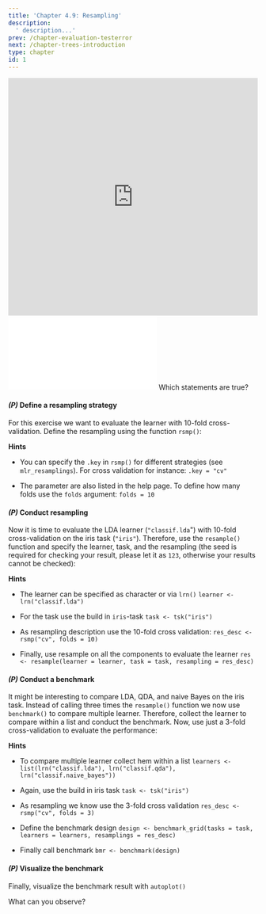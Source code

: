 ```yaml
---
title: 'Chapter 4.9: Resampling'
description:
  ' description...'
prev: /chapter-evaluation-testerror
next: /chapter-trees-introduction
type: chapter
id: 1
---
```


<exercise id="1" title="Video Lecture">

<iframe width="100%" height="480" src="https://www.youtube.com/embed/NvDUk8Bxuho" frameborder="0" allow="accelerometer; autoplay; encrypted-media; gyroscope; picture-in-picture" allowfullscreen></iframe>

</exercise>

<exercise id="2" title="Slides">

<object data="pdfs/4/slides-evaluation-resampling.pdf" type="application/pdf" style="width:100%;height:480px">
    <embed src="pdfs/4/slides-evaluation-resampling.pdf" type="application/pdf" />
</object>

</exercise>



<exercise id="3" title="Quiz">
Which statements are true?
<choice>
<opt text="cross-validation, bootstrap, and subsampling are resampling techniques." correct="true">
</opt>
<opt text="Estimating the expected generalization error is a goal of resampling." correct="true">
</opt>
<opt text="In resampling, the data set is split repeatedly into training and tests sets." correct="true">
</opt>
<opt text="Resampling strategies are completely unbiased.">
</opt>
</choice>
</exercise>


<exercise id="4" title="Coding">

#### *(P)* Define a resampling strategy

For this exercise we want to evaluate the learner with 10-fold cross-validation. Define the resampling using the function `rsmp()`:


<codeblock id="04_09_01">

**Hints**
- You can specify the `.key` in `rsmp()` for different strategies (see `mlr_resamplings`). For cross validation for instance:
`.key = "cv"`

- The parameter are also listed in the help page. To define how many folds use the `folds` argument:
`folds = 10`
</codeblock>


#### *(P)* Conduct resampling

Now it is time to evaluate the LDA learner (`"classif.lda`") with 10-fold cross-validation on the iris task (`"iris"`). Therefore, use the `resample()` function and specify the learner, task, and the resampling (the seed is required for checking your result, please let it as `123`, otherwise your results cannot be checked):


<codeblock id="04_09_02">

**Hints**

- The learner can be specified as character or via `lrn()`
`learner <- lrn("classif.lda")`

- For the task use the build in `iris`-task 
`task <- tsk("iris")`

- As resampling description use the 10-fold cross validation:
`res_desc <- rsmp("cv", folds = 10)`

- Finally, use resample on all the components to evaluate the learner
`res  <- resample(learner = learner, task = task, resampling = res_desc)`
</codeblock>


#### *(P)* Conduct a benchmark

It might be interesting to compare LDA, QDA, and naive Bayes on the iris task. Instead of calling three times the `resample()` function we now use `benchmark()` to compare multiple learner. Therefore, collect the learner to compare within a list and conduct the benchmark. Now, use just a 3-fold cross-validation to evaluate the performance:


<codeblock id="04_09_03">

**Hints**

- To compare multiple learner collect hem within a list
`learners <- list(lrn("classif.lda"), lrn("classif.qda"), lrn("classif.naive_bayes"))`

- Again, use the build in iris task 
`task <- tsk("iris")`

- As resampling we know use the 3-fold cross validation
`res_desc <- rsmp("cv", folds = 3)`

- Define the benchmark design
`design <- benchmark_grid(tasks = task, learners = learners, resamplings = res_desc)`

- Finally call benchmark
`bmr <- benchmark(design)`
</codeblock>


#### *(P)* Visualize the benchmark

Finally, visualize the benchmark result with `autoplot()`

<codeblock id="04_09_04">

</codeblock>
</exercise>

<exercise id="5" title="Quiz">
What can you observe?
<choice>
<opt text="The boxplots are drawn by taking the estimated performance of each fold." correct="true">
</opt>
<opt text="The median of LDA and QDA is zero." correct="true">
</opt>
<opt text="LDA seems to work best on the iris task." correct="true">
</opt>
<opt text="QDA and naive Bayes works equally good.">
</opt>
<opt text="The simplicity of LDA may be the trigger for the result." correct="true">
</opt>
<opt text="LDA is definitely the best model you can choose for that task.">
</opt>
</choice>
</exercise>